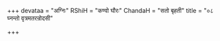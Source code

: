+++
devataa = "अग्निः"
RShiH = "कण्वो घौरः"
ChandaH = "सतो बृहती"
title = "०८ घ्नन्तो वृत्रमतरन्रोदसी"

+++
